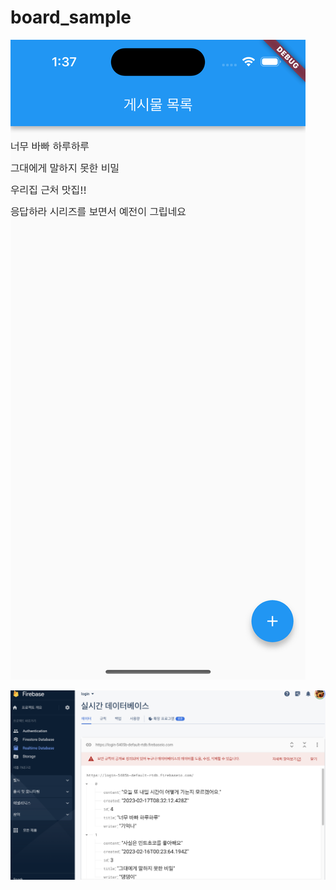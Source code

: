 # board_sample

![1696480740477.png](./1696480740477.png)

 ![1696481109389.png](./1696481109389.png)

